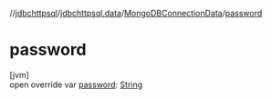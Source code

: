 //[jdbchttpsql](../../../index.md)/[jdbchttpsql.data](../index.md)/[MongoDBConnectionData](index.md)/[password](password.md)

# password

[jvm]\
open override var [password](password.md): [String](https://kotlinlang.org/api/latest/jvm/stdlib/kotlin/-string/index.html)
